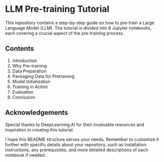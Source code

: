 # LLM Pre-training Tutorial

This repository contains a step-by-step guide on how to pre-train a Large Language Model (LLM). The tutorial is divided into 6 Jupyter notebooks, each covering a crucial aspect of the pre-training process.

## Contents

1. Introduction
2. Why Pre-training
3. Data Preparation
4. Packaging Data for Pretraining
5. Model Initialization
6. Training in Action
7. Evaluation
8. Conclusion

## Acknowledgements

Special thanks to DeepLearning.AI for their invaluable resources and inspiration in creating this tutorial.

I hope this README structure serves your needs. Remember to customize it further with specific details about your repository, such as installation instructions, any prerequisites, and more detailed descriptions of each notebook if needed.